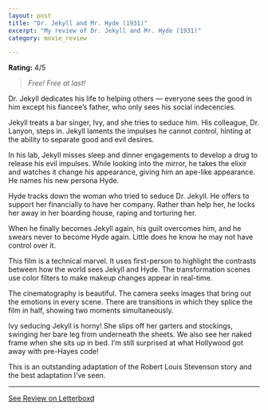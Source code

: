 ```yaml
---
layout: post
title: "Dr. Jekyll and Mr. Hyde (1931)"
excerpt: "My review of Dr. Jekyll and Mr. Hyde (1931)"
category: movie_review

---
```


**Rating:** 4/5

<blockquote><i>Free! Free at last!</i></blockquote>

Dr. Jekyll dedicates his life to helping others — everyone sees the good in him except his fiancee’s father, who only sees his social indecencies.

Jekyll treats a bar singer, Ivy, and she tries to seduce him. His colleague, Dr. Lanyon, steps in. Jekyll laments the impulses he cannot control, hinting at the ability to separate good and evil desires.

In his lab, Jekyll misses sleep and dinner engagements to develop a drug to release his evil impulses. While looking into the mirror, he takes the elixir and watches it change his appearance, giving him an ape-like appearance. He names his new persona Hyde.

Hyde tracks down the woman who tried to seduce Dr. Jekyll. He offers to support her financially to have her company. Rather than help her, he locks her away in her boarding house, raping and torturing her.

When he finally becomes Jekyll again, his guilt overcomes him, and he swears never to become Hyde again. Little does he know he may not have control over it.

This film is a technical marvel. It uses first-person to highlight the contrasts between how the world sees Jekyll and Hyde. The transformation scenes use color filters to make makeup changes appear in real-time.

The cinematography is beautiful. The camera seeks images that bring out the emotions in every scene. There are transitions in which they splice the film in half, showing two moments simultaneously.

Ivy seducing Jekyll is horny! She slips off her garters and stockings, swinging her bare leg from underneath the sheets. We also see her naked frame when she sits up in bed. I’m still surprised at what Hollywood got away with pre-Hayes code!

This is an outstanding adaptation of the Robert Louis Stevenson story and the best adaptation I’ve seen.

<hr>

[See Review on Letterboxd](https://boxd.it/4ZWsiJ)
